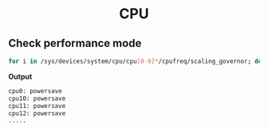 <h1 style="text-align:center;"> CPU</p>

## Check performance mode
```bash
for i in /sys/devices/system/cpu/cpu[0-9]*/cpufreq/scaling_governor; do     cpu=$(basename "$(dirname "$(dirname "$i")")");     echo "$cpu: $(cat "$i")"; done
```

**Output**

```bash
cpu0: powersave
cpu10: powersave
cpu11: powersave
cpu12: powersave
.....
```